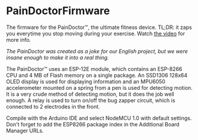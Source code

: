 # PainDoctorFirmware

The firmware for the PainDoctor™, the ultimate fitness device. TL;DR: it zaps you everytime you stop moving during your exercise. Watch [the video](http://paindoctor.wz.cz/paindoctor.mp4) for more info.

_The PainDoctor was created as a joke for our English project, but we were insane enough to make it into a real thing._

The PainDoctor™ uses an ESP-12E module, which contains an ESP-8266 CPU and 4 MB of Flash memory on a single package. An SSD1306 128x64 OLED display is used for displaying information and an MPU6050 accelerometer mounted on a spring from a pen is used for detecting motion. It is a very crude method of detecting motion, but it does the job well enough. A relay is used to turn on/off the bug zapper circuit, which is connected to 2 electrodes in the front.

Compile with the Arduino IDE and select NodeMCU 1.0 with default settings. Don't forget to add the ESP8266 package index in the Additional Board Manager URLs.
